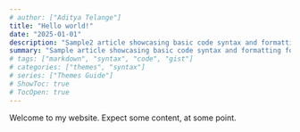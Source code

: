 ```yaml
---
# author: ["Aditya Telange"]
title: "Hello world!"
date: "2025-01-01"
description: "Sample2 article showcasing basic code syntax and formatting for HTML elements."
summary: "Sample article showcasing basic code syntax and formatting for HTML elements."
# tags: ["markdown", "syntax", "code", "gist"]
# categories: ["themes", "syntax"]
# series: ["Themes Guide"]
# ShowToc: true
# TocOpen: true
---
```


Welcome to my website. Expect some content, at some point.

